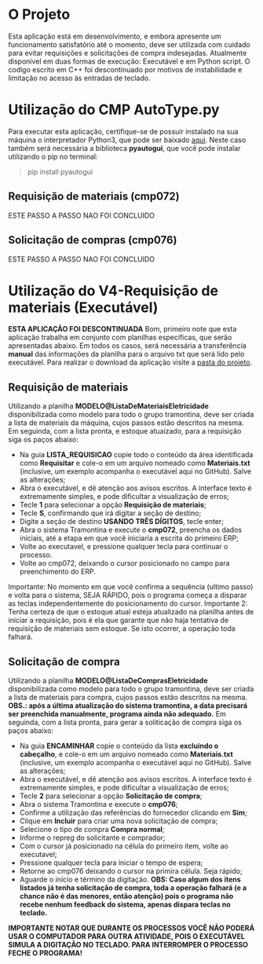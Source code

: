 # O Projeto
Esta aplicação está em desenvolvimento, e embora apresente um funcionamento satisfatório até o momento, deve ser utilizada com cuidado para evitar requisições e solicitações de compra indesejadas.
Atualmente disponível em duas formas de execução: Executável e em Python script.
O codigo escrito em C++ foi descontinuado por motivos de instabilidade e limitação no acesso às entradas de teclado.

# Utilização do **CMP AutoType.py**
Para executar esta aplicação, certifique-se de possuir instalado na sua máquina o interpretador Python3, que pode ser baixado [aqui](python.org).
Neste caso também será necessária a biblioteca **pyautogui**, que você pode instalar utilizando o pip no terminal:

> pip install pyautogui

## Requisição de materiais (cmp072)
ESTE PASSO A PASSO NAO FOI CONCLUIDO

## Solicitação de compras (cmp076)
ESTE PASSO A PASSO NAO FOI CONCLUIDO

# Utilização do **V4-Requisição de materiais (Executável)**
**ESTA APLICAÇÃO FOI DESCONTINUADA**
Bom, primeiro note que esta aplicação trabalha em conjunto com planilhas específicas, que serão apresentadas abaixo.
Em todos os casos, será necessária a transferência **manual** das informações da planilha para o arquivo txt que será lido pelo executável.
Para realizar o download da aplicação visite a [pasta do projeto](https://github.com/williampilger/tramontina/tree/master/Requisi%C3%A7%C3%A3o%20de%20materiais).

## Requisição de materiais
Utilizando a planilha **MODELO@ListaDeMateriaisEletricidade** disponibilizada como modelo para todo o grupo tramontina, deve ser criada a lista de materiais da máquina, cujos passos estão descritos na mesma.
Em seguinda, com a lista pronta, e estoque atuaizado, para a requisição siga os paços abaixo:
- Na guia **LISTA_REQUISICAO** copie todo o conteúdo da área identificada como **Requisitar** e cole-o em um arquivo nomeado como **Materiais.txt** (inclusive, um exemplo acompanha o executável aqui no GitHub). Salve as alterações;
- Abra o executável, e dê atenção aos avisos escritos. A interface texto é extremamente simples, e pode dificultar a visualização de erros;
- Tecle **1** para selecionar a opção **Requisição de materiais**;
- Tecle **S**, confirmando que irá digitar a seção de destino;
- Digite a seção de destino **USANDO TRÊS DÍGITOS**, tecle enter;
- Abra o sistema Tramontina e execute o **cmp072**, preencha os dados iniciais, até a etapa em que você iniciaria a escrita do primeiro ERP;
- Volte ao executavel, e pressione qualquer tecla para continuar o processo.
- Volte ao cmp072, deixando o cursor posicionado no campo para preenchimento do ERP.

Importante: No momento em que você confirma a sequência (ultimo passo) e volta para o sistema, SEJA RÁPIDO, pois o programa começa a disparar as teclas independentemente do posicionamento do cursor.
Importante 2: Tenha certeza de que o estoque atual esteja atualizado na planilha antes de iniciar a requisição, pois é ela que garante que não haja tentativa de requisição de materiais sem estoque. Se isto ocorrer, a operação toda falhará.

## Solicitação de compra
Utilizando a planilha **MODELO@ListaDeComprasEletricidade** disponibilizada como modelo para todo o grupo tramontina, deve ser criada a lista de materiais para compra, cujos passos estão descritos na mesma.
**OBS.: após a última atualização do sistema tramontina, a data precisará ser preenchida manualmente, programa ainda não adequado.**
Em seguinda, com a lista pronta, para gerar a soliticação de compra siga os paços abaixo:
- Na guia **ENCAMINHAR** copie o conteúdo da lista **excluindo o cabeçalho**, e cole-o em um arquivo nomeado como **Materiais.txt** (inclusive, um exemplo acompanha o executável aqui no GitHub). Salve as alterações;
- Abra o executável, e dê atenção aos avisos escritos. A interface texto é extremamente simples, e pode dificultar a visualização de erros;
- Tecle **2** para selecionar a opção **Solicitação de compra**;
- Abra o sistema Tramontina e execute o **cmp076**;
- Confirme a utilização das referências do fornecedor clicando em **Sim**;
- Clique em **Incluir** para criar uma nova solicitação de compra;
- Selecione o tipo de compra **Compra normal**;
- Informe o repreg do solicitante e comprador;
- Com o cursor já posicionado na célula do primeiro ítem, volte ao executavel;
- Pressione qualquer tecla para iniciar o tempo de espera;
- Retorne ao cmp076 deixando o cursor na primira célula. Seja rápido;
- Aguarde o início e término da digitação.
**OBS: Caso algum dos itens listados já tenha solicitação de compra, toda a operação falhará (e a chance não é das menores, então atenção) pois o programa não recebe nenhum feedback do sistema, apenas dispara teclas no teclado.**

**IMPORTANTE NOTAR QUE DURANTE OS PROCESSOS VOCÊ NÃO PODERÁ USAR O COMPUTADOR PARA OUTRA ATIVIDADE, POIS O EXECUTÁVEL SIMULA A DIGITAÇÃO NO TECLADO. PARA INTERROMPER O PROCESSO FECHE O PROGRAMA!**
